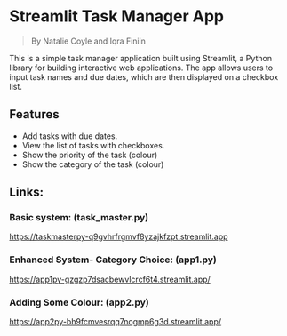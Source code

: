 # Streamlit Task Manager App
> By Natalie Coyle and Iqra Finiin

This is a simple task manager application built using Streamlit, a Python library for building interactive web applications. The app allows users to input task names and due dates, which are then displayed on a checkbox list.

## Features

- Add tasks with due dates.
- View the list of tasks with checkboxes.
- Show the priority of the task (colour)
- Show the category of the task (colour)

## Links:
### Basic system: (task_master.py)

https://taskmasterpy-q9gvhrfrgmvf8yzajkfzpt.streamlit.app 

### Enhanced System- Category Choice: (app1.py)

https://app1py-gzgzp7dsacbewvlcrcf6t4.streamlit.app/

### Adding Some Colour: (app2.py)

https://app2py-bh9fcmvesrqq7nogmp6g3d.streamlit.app/
